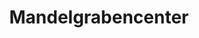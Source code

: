 ---
title: "Mandelgrabencenter"
url: /mutterstadt/mandelgrabencenter-dahlienstrasse/
shop: Einkaufszentrum
---